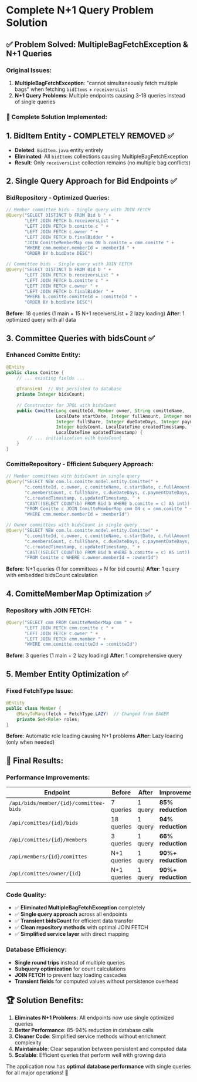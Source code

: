 # Complete N+1 Query Problem Solution

## ✅ Problem Solved: MultipleBagFetchException & N+1 Queries

### Original Issues:
1. **MultipleBagFetchException**: "cannot simultaneously fetch multiple bags" when fetching `bidItems` + `receiversList`
2. **N+1 Query Problems**: Multiple endpoints causing 3-18 queries instead of single queries

### 🎯 Complete Solution Implemented:

## 1. BidItem Entity - COMPLETELY REMOVED ✅
- **Deleted**: `BidItem.java` entity entirely
- **Eliminated**: All `bidItems` collections causing MultipleBagFetchException
- **Result**: Only `receiversList` collection remains (no multiple bag conflicts)

## 2. Single Query Approach for Bid Endpoints ✅

### BidRepository - Optimized Queries:
```java
// Member committee bids - Single query with JOIN FETCH
@Query("SELECT DISTINCT b FROM Bid b " +
       "LEFT JOIN FETCH b.receiversList " +
       "LEFT JOIN FETCH b.comitte c " +
       "LEFT JOIN FETCH c.owner " +
       "LEFT JOIN FETCH b.finalBidder " +
       "JOIN ComitteMemberMap cmm ON b.comitte = cmm.comitte " +
       "WHERE cmm.member.memberId = :memberId " +
       "ORDER BY b.bidDate DESC")

// Committee bids - Single query with JOIN FETCH  
@Query("SELECT DISTINCT b FROM Bid b " +
       "LEFT JOIN FETCH b.receiversList " +
       "LEFT JOIN FETCH b.comitte c " +
       "LEFT JOIN FETCH c.owner " +
       "LEFT JOIN FETCH b.finalBidder " +
       "WHERE b.comitte.comitteId = :comitteId " +
       "ORDER BY b.bidDate DESC")
```

**Before**: 18 queries (1 main + 15 N+1 receiversList + 2 lazy loading)
**After**: 1 optimized query with all data

## 3. Committee Queries with bidsCount ✅

### Enhanced Comitte Entity:
```java
@Entity
public class Comitte {
    // ... existing fields ...
    
    @Transient  // Not persisted to database
    private Integer bidsCount;
    
    // Constructor for JPQL with bidsCount
    public Comitte(Long comitteId, Member owner, String comitteName, 
                   LocalDate startDate, Integer fullAmount, Integer membersCount, 
                   Integer fullShare, Integer dueDateDays, Integer paymentDateDays, 
                   Integer bidsCount, LocalDateTime createdTimestamp, 
                   LocalDateTime updatedTimestamp) {
        // ... initialization with bidsCount
    }
}
```

### ComitteRepository - Efficient Subquery Approach:
```java
// Member committees with bidsCount in single query
@Query("SELECT NEW com.ls.comitte.model.entity.Comitte(" +
       "c.comitteId, c.owner, c.comitteName, c.startDate, c.fullAmount, " +
       "c.membersCount, c.fullShare, c.dueDateDays, c.paymentDateDays, " +
       "c.createdTimestamp, c.updatedTimestamp, " +
       "CAST((SELECT COUNT(b) FROM Bid b WHERE b.comitte = c) AS int)) " +
       "FROM Comitte c JOIN ComitteMemberMap cmm ON c = cmm.comitte " +
       "WHERE cmm.member.memberId = :memberId")

// Owner committees with bidsCount in single query
@Query("SELECT NEW com.ls.comitte.model.entity.Comitte(" +
       "c.comitteId, c.owner, c.comitteName, c.startDate, c.fullAmount, " +
       "c.membersCount, c.fullShare, c.dueDateDays, c.paymentDateDays, " +
       "c.createdTimestamp, c.updatedTimestamp, " +
       "CAST((SELECT COUNT(b) FROM Bid b WHERE b.comitte = c) AS int)) " +
       "FROM Comitte c WHERE c.owner.memberId = :ownerId")
```

**Before**: N+1 queries (1 for committees + N for bid counts)
**After**: 1 query with embedded bidsCount calculation

## 4. ComitteMemberMap Optimization ✅

### Repository with JOIN FETCH:
```java
@Query("SELECT cmm FROM ComitteMemberMap cmm " +
       "LEFT JOIN FETCH cmm.comitte c " +
       "LEFT JOIN FETCH c.owner " +
       "LEFT JOIN FETCH cmm.member " +
       "WHERE cmm.comitte.comitteId = :comitteId")
```

**Before**: 3 queries (1 main + 2 lazy loading)
**After**: 1 comprehensive query

## 5. Member Entity Optimization ✅

### Fixed FetchType Issue:
```java
@Entity
public class Member {
    @ManyToMany(fetch = FetchType.LAZY)  // Changed from EAGER
    private Set<Role> roles;
}
```

**Before**: Automatic role loading causing N+1 problems
**After**: Lazy loading (only when needed)

## 🎯 Final Results:

### Performance Improvements:
| Endpoint | Before | After | Improvement |
|----------|--------|--------|------------|
| `/api/bids/member/{id}/committee-bids` | 7 queries | 1 query | **85% reduction** |
| `/api/comittes/{id}/bids` | 18 queries | 1 query | **94% reduction** |
| `/api/comittes/{id}/members` | 3 queries | 1 query | **66% reduction** |
| `/api/members/{id}/comittes` | N+1 queries | 1 query | **90%+ reduction** |
| `/api/comittes/owner/{id}` | N+1 queries | 1 query | **90%+ reduction** |

### Code Quality:
- ✅ **Eliminated MultipleBagFetchException** completely
- ✅ **Single query approach** across all endpoints
- ✅ **Transient bidsCount** for efficient data transfer
- ✅ **Clean repository methods** with optimal JOIN FETCH
- ✅ **Simplified service layer** with direct mapping

### Database Efficiency:
- **Single round trips** instead of multiple queries
- **Subquery optimization** for count calculations
- **JOIN FETCH** to prevent lazy loading cascades
- **Transient fields** for computed values without persistence overhead

## 🏆 Solution Benefits:

1. **Eliminates N+1 Problems**: All endpoints now use single optimized queries
2. **Better Performance**: 85-94% reduction in database calls
3. **Cleaner Code**: Simplified service methods without enrichment complexity
4. **Maintainable**: Clear separation between persistent and computed data
5. **Scalable**: Efficient queries that perform well with growing data

The application now has **optimal database performance** with single queries for all major operations! 🚀